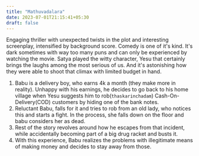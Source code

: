 ```yaml
---
title: "Mathuvadalara"
date: 2023-07-01T21:15:41+05:30
draft: false
---
```


Engaging thriller with unexpected twists in the plot and interesting screenplay, intensified by background score. Comedy is one of it's kind. It's dark sometimes with way too many puns and can only be experienced by watching the movie. Satya played the witty character, Yesu that certainly brings the laughs among the most serious of us. And it's astonishing how they were able to shoot that climax with limited budget in hand. 

1. Babu is a delivery boy, who earns 4k a month (they make more in reality). Unhappy with his earnings, he decides to go back to his home village when Yesu suggests him to rob(`thaskarinchadam`) Cash-On-Delivery(COD) customers by hiding one of the bank notes.
2. Reluctant Babu, falls for it and tries to rob from an old lady, who notices this and starts a fight. In the process, she falls down on the floor and babu considers her as dead. 
3. Rest of the story revolves around how he escapes from that incident, while accidentally becoming part of a big drug racket and busts it.
4. With this experience, Babu realizes the problems with illegitimate means of making money and decides to stay away from those.